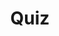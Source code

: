 ---
title: "Quiz"
passing_percentage: 70
layout: "test"
type: "test"
questions:
  - id: "q1"
    text: "What tool was used in this tutorial to visualize resource relationships in the Ambassador Edge Stack system?"
    type: "single-answer"
    marks: 2
    options:
      - id: "a"
        text: "Kubectl"
      - id: "b"
        text: "Kanvas"
        is_correct: true
      - id: "c"
        text: "Helm"
      - id: "d"
        text: "Grafana"
  - id: "q2"
    text: "What key learnings were covered in this Ambassador Edge Stack course? (Select all that apply)"
    type: "multiple-answers"
    marks: 2
    options:
      - id: "a"
        text: "Exploring AES system using Meshery Playground"
        is_correct: true
      - id: "b"
        text: "Configuring, deploying, and managing Ambassador Edge Stack with Meshery"
        is_correct: true
      - id: "c"
        text: "Setting up database connections"
      - id: "d"
        text: "Implementing load balancing algorithms"
  - id: "q3"
    text: "Which platform was used for Ambassador Edge Stack management?"
    type: "short_answer" 
    marks: 2
    correct_answer: "Meshery" 
---